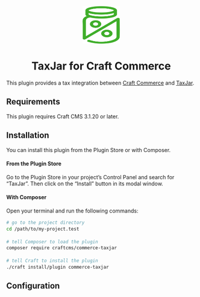 <p align="center"><img src="./src/icon.svg" width="100" height="100" alt="TaxJar icon"></p>

<h1 align="center">TaxJar for Craft Commerce</h1>

This plugin provides a tax integration between [Craft Commerce](https://craftcms.com/commerce) and [TaxJar](https://www.taxjar.com/).

## Requirements

This plugin requires Craft CMS 3.1.20 or later.

## Installation

You can install this plugin from the Plugin Store or with Composer.

#### From the Plugin Store

Go to the Plugin Store in your project’s Control Panel and search for “TaxJar”. Then click on the “Install” button in its modal window.

#### With Composer

Open your terminal and run the following commands:

```bash
# go to the project directory
cd /path/to/my-project.test

# tell Composer to load the plugin
composer require craftcms/commerce-taxjar

# tell Craft to install the plugin
./craft install/plugin commerce-taxjar
```

## Configuration

